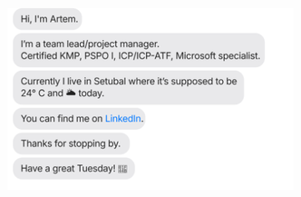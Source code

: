 [![](https://raw.githubusercontent.com/kulikov-dev/kulikov-dev/main/chat.svg)](https://github.com/myple)
